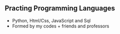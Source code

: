 ## Practing Programming Languages
- Python, Html/Css, JavaScript and Sql
- Formed by my codes + friends and professors

